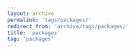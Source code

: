 ```yaml
---
layout: archive
permalink: 'tags/packages/'
redirect_from: 'archive/tags/packages/'
title: 'packages'
tag: 'packages'
---
```

